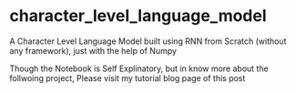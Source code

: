 # character_level_language_model
A Character Level Language Model built using RNN from Scratch (without any framework), just with the help of Numpy

Though the Notebook is Self Explinatory, but in know more about the follwoing project, Please visit my tutorial blog page of this post 
